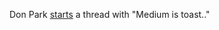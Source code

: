 Don Park <a href="https://twitter.com/donpark/status/1207227323231064065">starts</a> a thread with "Medium is toast.." 
